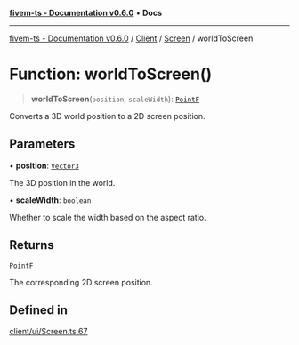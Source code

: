[**fivem-ts - Documentation v0.6.0**](../../../../../README.md) • **Docs**

***

[fivem-ts - Documentation v0.6.0](../../../../../README.md) / [Client](../../../README.md) / [Screen](../README.md) / worldToScreen

# Function: worldToScreen()

> **worldToScreen**(`position`, `scaleWidth`): [`PointF`](../../../classes/PointF.md)

Converts a 3D world position to a 2D screen position.

## Parameters

• **position**: [`Vector3`](../../../../Shared/classes/Vector3.md)

The 3D position in the world.

• **scaleWidth**: `boolean`

Whether to scale the width based on the aspect ratio.

## Returns

[`PointF`](../../../classes/PointF.md)

The corresponding 2D screen position.

## Defined in

[client/ui/Screen.ts:67](https://github.com/Purpose-Dev/fivem-ts/blob/main/src/client/ui/Screen.ts#L67)
